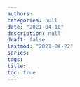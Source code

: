 ```yaml
---
authors: 
categories: null
date: "2021-04-10"
description: null
draft: false
lastmod: "2021-04-22"
series: 
tags: 
title: 
toc: true
---
```




<!--more-->

